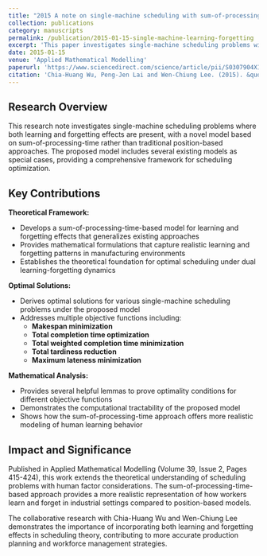 ```yaml
---
title: "2015 A note on single-machine scheduling with sum-of-processing-time-based learning and forgetting effects"
collection: publications
category: manuscripts
permalink: /publication/2015-01-15-single-machine-learning-forgetting
excerpt: 'This paper investigates single-machine scheduling problems with both learning and forgetting effects based on sum-of-processing-time model.'
date: 2015-01-15
venue: 'Applied Mathematical Modelling'
paperurl: 'https://www.sciencedirect.com/science/article/pii/S0307904X14002984'
citation: 'Chia-Huang Wu, Peng-Jen Lai and Wen-Chiung Lee. (2015). &quot;A note on single-machine scheduling with sum-of-processing-time-based learning and forgetting effects.&quot; <i>Applied Mathematical Modelling</i>. Volume 39, Issue 2, Pages 415-424.'
---
```


## Research Overview

This research note investigates single-machine scheduling problems where both learning and forgetting effects are present, with a novel model based on sum-of-processing-time rather than traditional position-based approaches. The proposed model includes several existing models as special cases, providing a comprehensive framework for scheduling optimization.

## Key Contributions

**Theoretical Framework:**
- Develops a sum-of-processing-time-based model for learning and forgetting effects that generalizes existing approaches
- Provides mathematical formulations that capture realistic learning and forgetting patterns in manufacturing environments
- Establishes the theoretical foundation for optimal scheduling under dual learning-forgetting dynamics

**Optimal Solutions:**
- Derives optimal solutions for various single-machine scheduling problems under the proposed model
- Addresses multiple objective functions including:
  - **Makespan minimization**
  - **Total completion time optimization**
  - **Total weighted completion time minimization**
  - **Total tardiness reduction**
  - **Maximum lateness minimization**

**Mathematical Analysis:**
- Provides several helpful lemmas to prove optimality conditions for different objective functions
- Demonstrates the computational tractability of the proposed model
- Shows how the sum-of-processing-time approach offers more realistic modeling of human learning behavior

## Impact and Significance

Published in Applied Mathematical Modelling (Volume 39, Issue 2, Pages 415-424), this work extends the theoretical understanding of scheduling problems with human factor considerations. The sum-of-processing-time-based approach provides a more realistic representation of how workers learn and forget in industrial settings compared to position-based models.

The collaborative research with Chia-Huang Wu and Wen-Chiung Lee demonstrates the importance of incorporating both learning and forgetting effects in scheduling theory, contributing to more accurate production planning and workforce management strategies.
